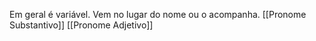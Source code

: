 Em geral é variável.
Vem no lugar do nome ou o acompanha.
[[Pronome Substantivo]]
[[Pronome Adjetivo]]
